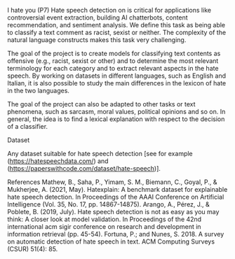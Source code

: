 I hate you (P7)
Hate speech detection on is critical for applications like controversial event extraction, building AI chatterbots, content recommendation, and sentiment analysis. We define this task as being able to classify a text comment as racist, sexist or neither. The complexity of the natural language constructs makes this task very challenging.

The goal of the project is to create models for classifying text contents as offensive (e.g., racist, sexist or other) and to determine the most relevant terminology for each category and to extract relevant aspects in the hate speech. By working on datasets in different languages, such as English and Italian, it is also possible to study the main differences in the lexicon of hate in the two languages.

The goal of the project can also be adapted to other tasks or text phenomena, such as sarcasm, moral values, political opinions and so on. In general, the idea is to find a lexical explanation with respect to the decision of a classifier.

Dataset

Any dataset suitable for hate speech detection [see for example (https://hatespeechdata.com/) and (https://paperswithcode.com/dataset/hate-speech)].



References
Mathew, B., Saha, P., Yimam, S. M., Biemann, C., Goyal, P., & Mukherjee, A. (2021, May). Hatexplain: A benchmark dataset for explainable hate speech detection. In Proceedings of the AAAI Conference on Artificial Intelligence (Vol. 35, No. 17, pp. 14867-14875).
Arango, A., Pérez, J., & Poblete, B. (2019, July). Hate speech detection is not as easy as you may think: A closer look at model validation. In Proceedings of the 42nd international acm sigir conference on research and development in information retrieval (pp. 45-54).
Fortuna, P.; and Nunes, S. 2018. A survey on automatic detection of hate speech in text. ACM Computing Surveys (CSUR) 51(4): 85.

